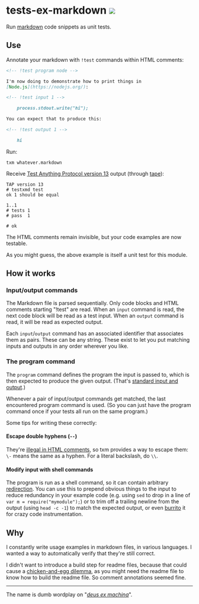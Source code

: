 # tests-ex-markdown ![](https://img.shields.io/badge/api_status-getting_there-yellow.svg?style=flat-square)

Run [markdown][1] code snippets as unit tests.

## Use

Annotate your markdown with `!test` commands within HTML comments:

<!-- !test program
# Write to temporary file, ignore TAP's last newlines
F=$(mktemp); cat > "$F";
./index.ls $F | head -c -2;
rm -f "$F"
-->

<!-- !test input simple -->

```md
<!-- !test program node -->

I'm now doing to demonstrate how to print things in
[Node.js](https://nodejs.org/):

<!-- !test input 1 -->

    process.stdout.write("hi");

You can expect that to produce this:

<!-- !test output 1 -->

    hi
```

Run:

    txm whatever.markdown

Receive [Test Anything Protocol version 13][2] output (through [tape][3]):

<!-- !test output simple -->

    TAP version 13
    # testxmd test
    ok 1 should be equal

    1..1
    # tests 1
    # pass  1

    # ok

The HTML comments remain invisible, but your code examples are now testable.

As you might guess, the above example is itself a unit test for this module.

## How it works

### Input/output commands

The Markdown file is parsed sequentially. Only code blocks and HTML comments
starting "!test" are read. When an `input` command is read, the next code block
will be read as a test input. When an `output` command is read, it will be read
as expected output.

Each `input`/`output` command has an associated identifier that associates them
as pairs.  These can be any string.  These exist to let you put matching inputs
and outputs in any order wherever you like.

### The program command

The `program` command defines the program the input is passed to, which is then
expected to produce the given output.  (That's [standard input and output][4].)

Whenever a pair of input/output commands get matched, the last encountered
program command is used.  (So you can just have the program command once if
your tests all run on the same program.)

Some tips for writing these correctly:

#### Escape double hyphens (`--`)

They're [illegal in HTML comments][5], so txm provides a way to escape them:
`\-` means the same as a hyphen.  For a literal backslash, do `\\`.

#### Modify input with shell commands

The program is run as a shell command, so it can contain arbitrary
[redirection][6].  You can use this to prepend obvious things to the input to
reduce redundancy in your example code (e.g. using `sed` to drop in a line of
`var m = require("mymodule");`) or to trim off a trailing newline from the
output (using `head -c -1`) to match the expected output, or even [burrito][7]
it for crazy code instrumentation.

## Why

I constantly write usage examples in markdown files, in various languages.  I
wanted a way to automatically verify that they're still correct.

I didn't want to introduce a build step for readme files, because that could
cause a [chicken-and-egg dilemma][8], as you might need the readme file to know
how to build the readme file.  So comment annotations seemed fine.

* * *

The name is dumb wordplay on "[*deus ex machina*][9]".

[1]: http://daringfireball.net/projects/markdown/syntax
[2]: https://testanything.org/tap-version-13-specification.html
[3]: https://www.npmjs.com/package/tape
[4]: http://en.wikipedia.org/wiki/Standard_streams
[5]: http://www.w3.org/TR/REC-xml/#sec-comments
[6]: http://en.wikipedia.org/wiki/Redirection_(computing)
[7]: https://github.com/substack/node-burrito
[8]: http://en.wikipedia.org/wiki/Chicken_or_the_egg
[9]: http://en.wikipedia.org/wiki/Deus_ex_machina
